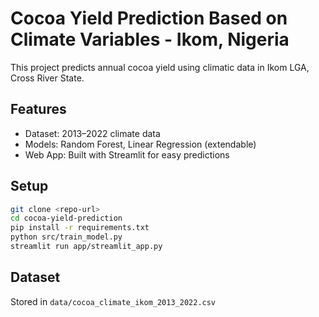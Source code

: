 # Cocoa Yield Prediction Based on Climate Variables - Ikom, Nigeria

This project predicts annual cocoa yield using climatic data in Ikom LGA, Cross River State.

## Features
- Dataset: 2013–2022 climate data
- Models: Random Forest, Linear Regression (extendable)
- Web App: Built with Streamlit for easy predictions

## Setup
```bash
git clone <repo-url>
cd cocoa-yield-prediction
pip install -r requirements.txt
python src/train_model.py
streamlit run app/streamlit_app.py
```

## Dataset
Stored in `data/cocoa_climate_ikom_2013_2022.csv`
